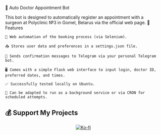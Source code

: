 🤖 Auto Doctor Appointment Bot

This bot is designed to automatically register an appointment with a surgeon at Polyclinic №3 in Gomel, Belarus via the official web page.
🔧 Features

    📅 Web automation of the booking process (via Selenium).

    📥 Stores user data and preferences in a settings.json file.

    📲 Sends confirmation messages to Telegram via your personal Telegram bot.

    🖥️ Comes with a simple Flask web interface to input login, doctor ID, preferred dates, and times.

    ✅ Successfully tested locally on Ubuntu.

    🚀 Can be adapted to run as a background service or via CRON for scheduled attempts.

  ## 💰 Support My Projects

<p align="center">
  <a href="https://ko-fi.com/andyou10" target="_blank">
    <img src="https://img.shields.io/badge/Support-Ko--fi-29abe0?logo=kofi&style=for-the-badge" alt="Ko-fi">
  </a>
</p>

